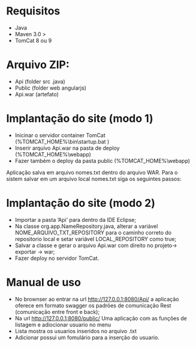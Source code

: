 <!DOCTYPE html><html><head><meta charset="utf-8"><title>README.md</title><style></style></head><body id="preview">
<h1><a id="Requisitos_0"></a>Requisitos</h1>
<ul>
<li>Java</li>
<li>Maven 3.0 &gt;</li>
<li>TomCat 8 ou 9</li>
</ul>
<h1><a id="Arquivo_ZIP_6"></a>Arquivo ZIP:</h1>
<ul>
<li>Api   (folder src .java)</li>
<li>Public  (folder web angularjs)</li>
<li>Api.war (artefato)</li>
</ul>
<h1><a id="Implantao_do_site_modo_1_11"></a>Implantação do site (modo 1)</h1>
<ul>
<li>Inicinar o servidor container TomCat (%TOMCAT_HOME%\bin\startup.bat )</li>
<li>Inserir arquivo Api.war na pasta de deploy (%TOMCAT_HOME%\webapp)</li>
<li>Fazer também o deploy da pasta public (%TOMCAT_HOME%\webapp)</li>
</ul>
<p>Aplicação salva em arquivo nomes.txt dentro do arquivo WAR. Para o sistem salvar em um arquivo local nomes.txt siga os seguintes passos:</p>
<h1><a id="Implantao_do_site_modo_2_18"></a>Implantação do site (modo 2)</h1>
<ul>
<li>Importar a pasta ‘Api’ para dentro da IDE Eclipse;</li>
<li>Na classe org.app.NameRepository.java, alterar a variável NOME_ARQUIVO_TXT_REPOSITORY para o caminho correto do repositorio local e setar variável LOCAL_REPOSITORY como true;</li>
<li>Salvar a classe e gerar o arquivo Api.war com direito no projeto-&gt; exportar -&gt; war;</li>
<li>Fazer deploy no servidor TomCat.</li>
</ul>
<h1><a id="Manual_de_uso_25"></a>Manual de uso</h1>
<ul>
<li>No brownser ao entrar na url <a href="http://127.0.0.1:8080/Api/">http://127.0.0.1:8080/Api/</a> a aplicação oferece em formato swagger os padrões de comunicação Rest (comunicação entre front e back);</li>
<li>Na url <a href="http://127.0.0.1:8080/public/">http://127.0.0.1:8080/public/</a> Uma aplicação com as funções de listagem e adiocionar usuario no menu</li>
<li>Lista mostra os usuarios inseridos no arquivo .txt</li>
<li>Adicionar possui um fomulário para a inserção do usuario.</li>
</ul>

</body></html>
